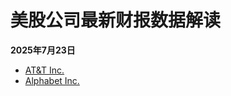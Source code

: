 # 美股公司最新财报数据解读


**2025年7月23日**

- [AT&T Inc.](/earnings/catalogue/T)
- [Alphabet Inc.](/earnings/catalogue/GOOGL)
